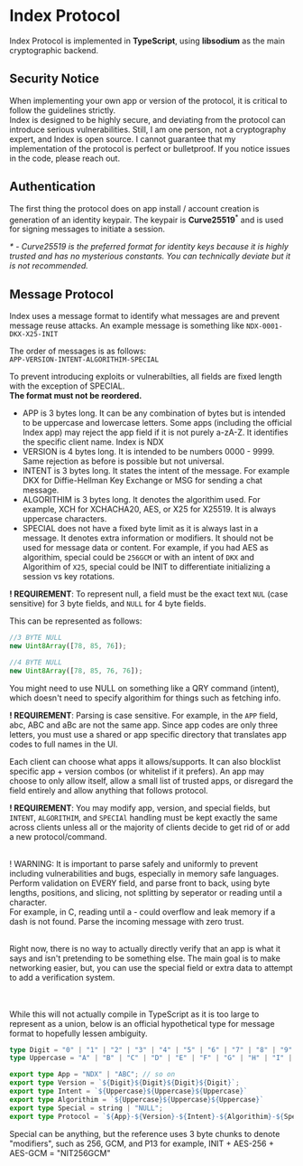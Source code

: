 # Index Protocol

Index Protocol is implemented in **TypeScript**, using **libsodium** as the main cryptographic backend.

## Security Notice

When implementing your own app or version of the protocol, it is critical to follow the guidelines strictly.  
Index is designed to be highly secure, and deviating from the protocol can introduce serious vulnerabilities.
Still, I am one person, not a cryptography expert, and Index is open source. I cannot guarantee that my implementation of the protocol is perfect or bulletproof. If you notice issues in the code, please reach out.

## Authentication
The first thing the protocol does on app install / account creation is generation of an identity keypair. The keypair is **Curve25519**<sup>*</sup> and is used for signing messages to initiate a session.

<i>\* - Curve25519 is the preferred format for identity keys because it is highly trusted and has no mysterious constants. You can technically deviate but it is not recommended.</i>

## Message Protocol
Index uses a message format to identify what messages are and prevent message reuse attacks.
An example message is something like `NDX-0001-DKX-X25-INIT`

The order of messages is as follows:<br/>
`APP-VERSION-INTENT-ALGORITHIM-SPECIAL`

To prevent introducing exploits or vulnerabilties, all fields are fixed length with the exception of SPECIAL.
<br/>**The format must not be reordered.**
<br/>
- APP is 3 bytes long. It can be any combination of bytes but is intended to be uppercase and lowercase letters. Some apps (including the official Index app) may reject the app field if it is not purely a-zA-Z. It identifies the specific client name. Index is NDX
- VERSION is 4 bytes long. It is intended to be numbers 0000 - 9999. Same rejection as before is possible but not universal.
- INTENT is 3 bytes long. It states the intent of the message. For example DKX for Diffie-Hellman Key Exchange or MSG for sending a chat message.
- ALGORITHIM is 3 bytes long. It denotes the algorithim used. For example, XCH for XCHACHA20, AES, or X25 for X25519. It is always uppercase characters.
- SPECIAL does not have a fixed byte limit as it is always last in a message. It denotes extra information or modifiers. It should not be used for message data or content. For example, if you had AES as algorithim, special could be `256GCM` or with an intent of `DKX` and Algorithim of `X25`, special could be INIT to differentiate initializing a session vs key rotations.

**! REQUIREMENT**: To represent null, a field must be the exact text `NUL` (case sensitive) for 3 byte fields, and `NULL` for 4 byte fields.

This can be represented as follows:
```js
//3 BYTE NULL
new Uint8Array([78, 85, 76]);

//4 BYTE NULL
new Uint8Array([78, 85, 76, 76]);
```

You might need to use NULL on something like a QRY command (intent), which doesn't need to specify algorithim for things such as fetching info.

**! REQUIREMENT**: Parsing is case sensitive. For example, in the `APP` field, abc, ABC and aBc are not the same app.
Since app codes are only three letters, you must use a shared or app specific directory that translates app codes to full names in the UI.

Each client can choose what apps it allows/supports. It can also blocklist specific app + version combos (or whitelist if it prefers). An app may choose to only allow itself, allow a small list of trusted apps, or disregard the field entirely and allow anything that follows protocol.

**! REQUIREMENT**:
You may modify app, version, and special fields, but `INTENT`, `ALGORITHIM`, and `SPECIAl` handling must be kept exactly the same across clients unless all or the majority of clients decide to get rid of or add a new protocol/command.

<br/>! WARNING: It is important to parse safely and uniformly to prevent including vulnerabilities and bugs, especially in memory safe languages. Perform validation on EVERY field, and parse front to back, using byte lengths, positions, and slicing, not splitting by seperator or reading until a character.<br/>
For example, in C, reading until a - could overflow and leak memory if a dash is not found. Parse the incoming message with zero trust.

<br/>Right now, there is no way to actually directly verify that an app is what it says and isn't pretending to be something else. The main goal is to make networking easier, but, you can use the special field or extra data to attempt to add a verification system.

<br/><br/>While this will not actually compile in TypeScript as it is too large to represent as a union, below is an official hypothetical type for message format to hopefully lessen ambiguity.

```ts
type Digit = "0" | "1" | "2" | "3" | "4" | "5" | "6" | "7" | "8" | "9";
type Uppercase = "A" | "B" | "C" | "D" | "E" | "F" | "G" | "H" | "I" | "J" | "K" | "L" | "M" | "N" | "O" | "P" | "Q" | "R" | "S" | "T" | "U" | "V" | "W" | "X" | "Y" | "Z";

export type App = "NDX" | "ABC"; // so on
export type Version = `${Digit}${Digit}${Digit}${Digit}`;
export type Intent = `${Uppercase}${Uppercase}${Uppercase}`
export type Algorithim = `${Uppercase}${Uppercase}${Uppercase}`
export type Special = string | "NULL";
export type Protocol = `${App}-${Version}-${Intent}-${Algorithim}-${Special}`;
```

Special can be anything, but the reference uses 3 byte chunks to denote "modifiers", such as 256, GCM, and P13
for example, INIT + AES-256 + AES-GCM = "NIT256GCM"